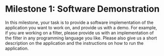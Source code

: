 # Milestone 1: Software Demonstration
In this milestone, your task is to provide a software implementation of the application you want to work on, and provide us with a demo. For example, if you are working on a filter, please provide us with an implementation of the filter in any programming language you like. Please also give us a short description on the application and the instructions on how to run the application.